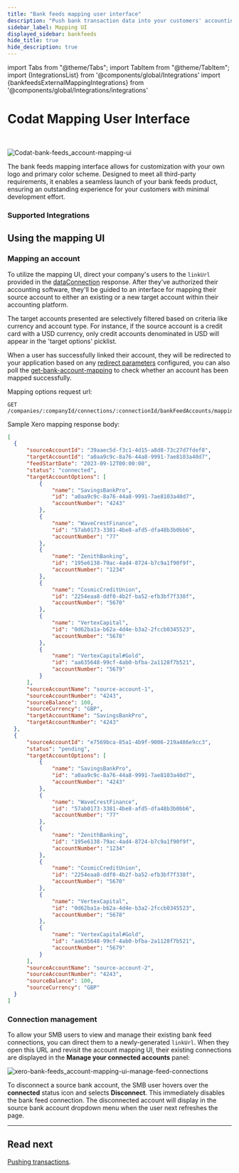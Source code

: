 ```yaml
---
title: "Bank feeds mapping user interface"
description: "Push bank transaction data into your customers' accounting platforms with an automated feed."
sidebar_label: Mapping UI
displayed_sidebar: bankfeeds
hide_title: true
hide_description: true
---
```


import Tabs from "@theme/Tabs";
import TabItem from "@theme/TabItem";
import {IntegrationsList} from '@components/global/Integrations'
import {bankfeedsExternalMappingIntegrations} from '@components/global/Integrations/integrations'

# Codat Mapping User Interface

<br/>

![Codat-bank-feeds_account-mapping-ui](/img/bank-feeds/mappingUi.png "Codat-provided account mapping UI")

The bank feeds mapping interface allows for customization with your own logo and primary color scheme. Designed to meet all third-party requirements, it enables a seamless launch of your bank feeds product, ensuring an outstanding experience for your customers with minimal development effort.

### Supported Integrations

<IntegrationsList integrations={bankfeedsExternalMappingIntegrations}/>


## Using the mapping UI
### Mapping an account

To utilize the mapping UI, direct your company's users to the `linkUrl` provided in the [dataConnection](/bank-feeds/setup#creating-a-data-connection) response. After they've authorized their accounting software, they'll be guided to an interface for mapping their source account to either an existing or a new target account within their accounting platform.

The target accounts presented are selectively filtered based on criteria like currency and account type. For instance, if the source account is a credit card with a USD currency, only credit accounts denominated in USD will appear in the 'target options' picklist.

When a user has successfully linked their account, they will be redirected to your application based on any [redirect parameters](/auth-flow/customize/set-up-redirects) configured, you can also poll the [get-bank-account-mapping](/bank-feeds-api#/operations/get-bank-account-mapping) to check whether an account has been mapped successfully.

<Tabs>

  <TabItem value="request-url" label="Request Url">
  Mapping options request url:

```http
GET /companies/:companyId/connections/:connectionId/bankFeedAccounts/mapping
```
    
  </TabItem >

  <TabItem value="response-body" label="Response Body">
  Sample Xero mapping response body:

  ```json
  [
	{
		"sourceAccountId": "39aaec5d-f3c1-4d15-a8d8-73c27d7fdef8",
		"targetAccountId": "a0aa9c9c-8a76-44a8-9991-7ae8103a40d7",
		"feedStartDate": "2023-09-12T00:00:00",
		"status": "connected",
		"targetAccountOptions": [
			{
				"name": "SavingsBankPro",
				"id": "a0aa9c9c-8a76-44a8-9991-7ae8103a40d7",
				"accountNumber": "4243"
			},
			{
				"name": "WaveCrestFinance",
				"id": "57ab0173-3381-4be8-afd5-dfa48b3b0bb6",
				"accountNumber": "77"
			},
			{
				"name": "ZenithBanking",
				"id": "195e6138-79ac-4ad4-8724-b7c9a1f90f9f",
				"accountNumber": "1234"
			},
			{
				"name": "CosmicCreditUnion",
				"id": "2254eaa8-ddf0-4b2f-ba52-efb3bf7f338f",
				"accountNumber": "5670"
			},
			{
				"name": "VertexCapital",
				"id": "0d62ba1a-b62a-4d4e-b3a2-2fccb0345523",
				"accountNumber": "5678"
			},
			{
				"name": "VertexCapital#Gold",
				"id": "aa635648-99cf-4ab0-bfba-2a1128f7b521",
				"accountNumber": "5679"
			}
		],
		"sourceAccountName": "source-account-1",
		"sourceAccountNumber": "4243",
		"sourceBalance": 100,
		"sourceCurrency": "GBP",
		"targetAccountName": "SavingsBankPro",
		"targetAccountNumber": "4243"
	},
	{
		"sourceAccountId": "e7569bca-85a1-4b9f-9006-219a486e9cc3",
		"status": "pending",
		"targetAccountOptions": [
			{
				"name": "SavingsBankPro",
				"id": "a0aa9c9c-8a76-44a8-9991-7ae8103a40d7",
				"accountNumber": "4243"
			},
			{
				"name": "WaveCrestFinance",
				"id": "57ab0173-3381-4be8-afd5-dfa48b3b0bb6",
				"accountNumber": "77"
			},
			{
				"name": "ZenithBanking",
				"id": "195e6138-79ac-4ad4-8724-b7c9a1f90f9f",
				"accountNumber": "1234"
			},
			{
				"name": "CosmicCreditUnion",
				"id": "2254eaa8-ddf0-4b2f-ba52-efb3bf7f338f",
				"accountNumber": "5670"
			},
			{
				"name": "VertexCapital",
				"id": "0d62ba1a-b62a-4d4e-b3a2-2fccb0345523",
				"accountNumber": "5678"
			},
			{
				"name": "VertexCapital#Gold",
				"id": "aa635648-99cf-4ab0-bfba-2a1128f7b521",
				"accountNumber": "5679"
			}
		],
		"sourceAccountName": "source-account-2",
		"sourceAccountNumber": "4243",
		"sourceBalance": 100,
		"sourceCurrency": "GBP"
	}
]
  ```


  </TabItem >

</Tabs>

### Connection management
To allow your SMB users to view and manage their existing bank feed connections, you can direct them to a newly-generated `linkUrl`. When they open this URL and revisit the account mapping UI, their existing connections are displayed in the **Manage your connected accounts** panel:

![xero-bank-feeds_account-mapping-ui-manage-feed-connections](/img/bank-feeds/xero-bank-feeds/xero-bank-feeds_account-mapping-ui-manage-feed-connections.png "Codat-provided account mapping UI showing several connected accounts in the bottom panel.")

To disconnect a source bank account, the SMB user hovers over the **connected** status icon and selects **Disconnect**. This immediately disables the bank feed connection. The disconnected account will display in the source bank account dropdown menu when the user next refreshes the page.


---
## Read next

[Pushing transactions](/bank-feeds/pushing-transactions).